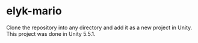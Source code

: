 # elyk-mario

Clone the repository into any directory and add it as a new project in Unity. This project was done in Unity 5.5.1.
